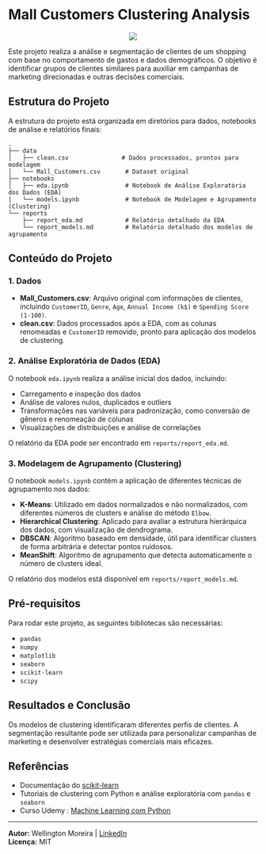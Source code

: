 # Mall Customers Clustering Analysis
<p align='center'>
    <img src='https://www.negocioefranquia.com/wp-content/uploads/2018/01/mall-em-shopping.jpg'/>
</p>
Este projeto realiza a análise e segmentação de clientes de um shopping com base no comportamento de gastos e dados demográficos. O objetivo é identificar grupos de clientes similares para auxiliar em campanhas de marketing direcionadas e outras decisões comerciais.

## Estrutura do Projeto
A estrutura do projeto está organizada em diretórios para dados, notebooks de análise e relatórios finais:

```plaintext
.
├── data
│   ├── clean.csv               # Dados processados, prontos para modelagem
│   └── Mall_Customers.csv       # Dataset original
├── notebooks
│   ├── eda.ipynb                # Notebook de Análise Exploratória dos Dados (EDA)
│   └── models.ipynb             # Notebook de Modelagem e Agrupamento (Clustering)
└── reports
    ├── report_eda.md            # Relatório detalhado da EDA
    └── report_models.md         # Relatório detalhado dos modelos de agrupamento
```

## Conteúdo do Projeto

### 1. Dados
- **Mall_Customers.csv**: Arquivo original com informações de clientes, incluindo `CustomerID`, `Genre`, `Age`, `Annual Income (k$)` e `Spending Score (1-100)`.
- **clean.csv**: Dados processados após a EDA, com as colunas renomeadas e `CustomerID` removido, pronto para aplicação dos modelos de clustering.

### 2. Análise Exploratória de Dados (EDA)
O notebook `eda.ipynb` realiza a análise inicial dos dados, incluindo:
- Carregamento e inspeção dos dados
- Análise de valores nulos, duplicados e outliers
- Transformações nas variáveis para padronização, como conversão de gêneros e renomeação de colunas
- Visualizações de distribuições e análise de correlações

O relatório da EDA pode ser encontrado em `reports/report_eda.md`.

### 3. Modelagem de Agrupamento (Clustering)
O notebook `models.ipynb` contém a aplicação de diferentes técnicas de agrupamento nos dados:
- **K-Means**: Utilizado em dados normalizados e não normalizados, com diferentes números de clusters e análise do método `Elbow`.
- **Hierarchical Clustering**: Aplicado para avaliar a estrutura hierárquica dos dados, com visualização de dendrograma.
- **DBSCAN**: Algoritmo baseado em densidade, útil para identificar clusters de forma arbitrária e detectar pontos ruidosos.
- **MeanShift**: Algoritmo de agrupamento que detecta automaticamente o número de clusters ideal.

O relatório dos modelos está disponível em `reports/report_models.md`.

## Pré-requisitos
Para rodar este projeto, as seguintes bibliotecas são necessárias:
- `pandas`
- `numpy`
- `matplotlib`
- `seaborn`
- `scikit-learn`
- `scipy`

## Resultados e Conclusão
Os modelos de clustering identificaram diferentes perfis de clientes. A segmentação resultante pode ser utilizada para personalizar campanhas de marketing e desenvolver estratégias comerciais mais eficazes.

## Referências
- Documentação do [scikit-learn](https://scikit-learn.org/stable/)
- Tutoriais de clustering com Python e análise exploratória com `pandas` e `seaborn`
- Curso Udemy : [Machine Learning com Python](https://www.udemy.com/course/machine-learning-com-python/)
---

**Autor:** Wellington Moreira | [LinkedIn](https://www.linkedin.com/in/wellington-moreira-santos/)  
**Licença:** MIT
```